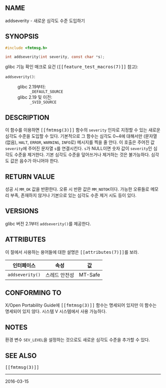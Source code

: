 ## NAME

addseverity - 새로운 심각도 수준 도입하기

## SYNOPSIS

```c
#include <fmtmsg.h>

int addseverity(int severity, const char *s);
```

glibc 기능 확인 매크로 요건 (<tt>[[feature_test_macros(7)]]</tt> 참고):

<dl>
<dt><code>addseverity()</code>:</dt>
<dd>
 <dl>
 <dt>glibc 2.19부터:</dt>
 <dd><code>_DEFAULT_SOURCE</code></dd>
 <dt>glibc 2.19 및 이전:</dt>
 <dd><code>_SVID_SOURCE</code></dd>
 </dl>
</dd>
</dl>

## DESCRIPTION

이 함수를 이용하면 <tt>[[fmtmsg(3)]]</tt> 함수의 `severity` 인자로 지정할 수 있는 새로운 심각도 수준을 도입할 수 있다. 기본적으로 그 함수는 심각도 0~4에 대해서만 (문자열 (없음), `HALT`, `ERROR`, `WARNING`, `INFO`로) 메시지를 찍을 줄 안다. 이 호출은 주어진 값 `severity`에 주어진 문자열 `s`를 연결시킨다. `s`가 NULL이면 숫자 값이 `severity`인 심각도 수준을 제거한다. 기본 심각도 수준을 덮어쓰거나 제거하는 것은 불가능하다. 심각도 값은 음수가 아니어야 한다.

## RETURN VALUE

성공 시 `MM_OK` 값을 반환한다. 오류 시 반환 값은 `MM_NOTOK`이다. 가능한 오류들로 메모리 부족, 존재하지 않거나 기본으로 있는 심각도 수준 제거 시도 등이 있다.

## VERSIONS

glibc 버전 2.1부터 `addseverity()`를 제공한다.

## ATTRIBUTES

이 절에서 사용하는 용어들에 대한 설명은 <tt>[[attributes(7)]]</tt>를 보라.

| 인터페이스 | 속성 | 값 |
| --- | --- | --- |
| `addseverity()` | 스레드 안전성 | MT-Safe |

## CONFORMING TO

X/Open Portability Guide에 <tt>[[fmtmsg(3)]]</tt> 함수는 명세되어 있지만 이 함수는 명세되어 있지 않다. 시스템 V 시스템에서 사용 가능하다.

## NOTES

환경 변수 `SEV_LEVEL`을 설정하는 것으로도 새로운 심각도 수준을 추가할 수 있다.

## SEE ALSO

<tt>[[fmtmsg(3)]]</tt>

----

2016-03-15

